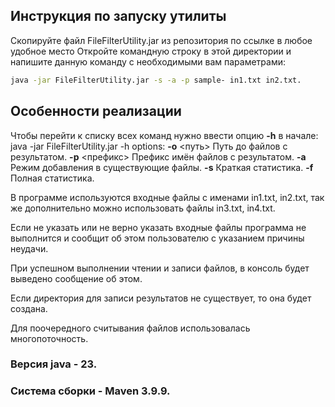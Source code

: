 ## Инструкция по запуску утилиты
Скопируйте файл FileFilterUtility.jar из репозитория по ссылке в любое удобное место
Откройте командную строку в этой директории и напишите данную команду с необходимыми вам параметрами:
```bash
java -jar FileFilterUtility.jar -s -a -p sample- in1.txt in2.txt.
```
## Особенности реализации
Чтобы перейти к списку всех команд нужно ввести опцию **-h** в начале: java -jar FileFilterUtility.jar -h
options:
**-o** <путь>     Путь до файлов с результатом.
**-p** <префикс>  Префикс имён файлов с результатом.
**-a**            Режим добавления в существующие файлы.
**-s**            Краткая статистика.
**-f**            Полная статистика.

В программе используются входные файлы с именами in1.txt, in2.txt, так же дополнительно можно использовать файлы in3.txt, in4.txt.

Если не указать или не верно указать входные файлы программа не выполнится и сообщит об 
этом пользователю с указанием причины неудачи.

При успешном выполнении чтении и записи файлов, в консоль будет выведено сообщение об этом. 

Если директория для записи результатов не существует, то она будет создана.

Для поочередного считывания файлов использовалась многопоточность.
### Версия java - 23.
### Система сборки - Maven 3.9.9. 
